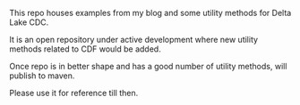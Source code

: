 This repo houses examples from my blog and some utility methods for Delta Lake CDC. 

It is an open repository under active development where new utility methods related to CDF would be added.

Once repo is in better shape and has a good number of utility methods, will publish to maven.

Please use it for reference till then.